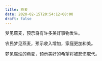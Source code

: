```yaml
---
title: 燕麦
date: 2020-02-15T20:54:12+08:00
draft: false
---
```


梦见燕麦，预示将有许多美好事物发生。

农民梦见燕麦，预示收入增加，家庭更加和美。

梦见腐烂的燕麦，预示美好的希望将被悲伤取代。

